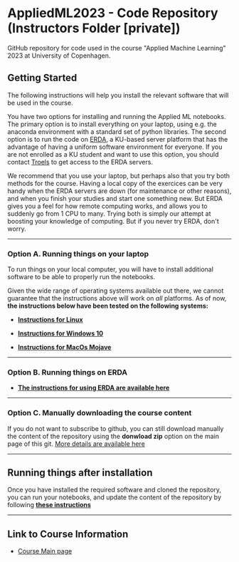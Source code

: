 # AppliedML2023 - Code Repository (Instructors Folder [private])

GitHub repository for code used in the course "Applied Machine Learning" 2023 at University of Copenhagen.

## Getting Started

The following instructions will help you install the relevant software that will be used in the course.

You have two options for installing and running the Applied ML notebooks. The primary option is to install everything on your laptop, using e.g. the anaconda environment with a standard set of python libraries. The second option is to run the code on [ERDA](https://erda.ku.dk), a KU-based server platform that has the advantage of having a uniform software environment for everyone. If you are not enrolled as a KU student and want to use this option, you should contact [Troels](mailto:petersen@nbi.dk) to get access to the ERDA servers.

We recommend that you use your laptop, but perhaps also that you try both methods for the course. Having a local copy of the exercices can be very handy when the ERDA servers are down (for maintenance or other reasons), and when you finish your studies and start one something new. But ERDA gives you a feel for how remote computing works, and allows you to suddenly go from 1 CPU to many. Trying both is simply our attempt at boosting your knowledge of computing. But if you never try ERDA, don't worry.


---
### Option A. Running things on your laptop

To run things on your local computer, you will have to install additional software to be able to properly run the notebooks.

Given the wide range of operating systems available out there, we cannot guarantee that the instructions above will work on _all_ platforms. As of now, __the instructions below have been tested on the following systems:__

* [__Instructions for Linux__](./docs/install_instruction_linux.md)

* [__Instructions for Windows 10__](./docs/install_instruction_windows10.md)

* [__Instructions for MacOs Mojave__](./docs/install_instruction_macos_mojave.md)


---
### Option B. Running things on ERDA

* [__The instructions for using ERDA are available here__](./docs/install_instruction_erda.md)


---
### Option C. Manually downloading the course content

If you do not want to subscribe to github, you can still download manually the content of the repository using the __donwload zip__ option on the main page of this git. [More details are available here](./docs/manual_copy_of_code.md)


---
## Running things after installation

Once you have installed the required software and cloned the repository, you can run your notebooks, and update the content of the repository by following [__these instructions__](./docs/running_after_install.md)


---
## Link to Course Information

*	[Course Main page](https://www.nbi.dk/~petersen/Teaching/AppliedMachineLearning2023.html)
